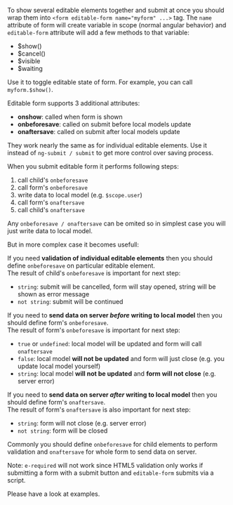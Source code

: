 To show several editable elements together and submit at once you should wrap them into `<form editable-form name="myform" ...>` tag. The `name` attribute of form will create variable in scope (normal angular behavior) and `editable-form` attribute will add a few methods to that variable: 

- $show()
- $cancel()
- $visible
- $waiting

Use it to toggle editable state of form. For example, you can call `myform.$show()`.

Editable form supports 3 additional attributes: 

- **onshow**: called when form is shown
- **onbeforesave**: called on submit before local models update
- **onaftersave**: called on submit after local models update

They work nearly the same as for individual editable elements. Use it instead of `ng-submit / submit` to get more control over saving process. 

When you submit editable form it performs following steps:

1. call child's `onbeforesave`
2. call form's `onbeforesave`
3. write data to local model (e.g. `$scope.user`)
4. call form's `onaftersave`
5. call child's `onaftersave`

Any `onbeforesave / onaftersave` can be omited so in simplest case you will just write data to local model.

But in more complex case it becomes usefull:

If you need **validation of individual editable elements** then you should define `onbeforesave` on particular editable element.  
The result of child's `onbeforesave` is important for next step:

  - `string`: submit will be cancelled, form will stay opened, string will be shown as error message
  - `not string`: submit will be continued

If you need to **send data on server *before* writing to local model** then you should define form's `onbeforesave`.   
The result of form's `onbeforesave` is important for next step:

  - `true` or `undefined`: local model will be updated and form will call `onaftersave` 
  - `false`: local model **will not be updated** and form will just close (e.g. you update local model yourself)
  - `string`: local model **will not be updated** and **form will not close** (e.g. server error)


If you need to **send data on server *after* writing to local model** then you should define form's `onaftersave`.  
The result of form's `onaftersave` is also important for next step: 

  - `string`: form will not close (e.g. server error)
  - `not string`: form will be closed

Commonly you should define `onbeforesave` for child elements to perform validation and `onaftersave` for whole form to send data on server.

Note:  `e-required` will not work since HTML5 validation only works if submitting a form with a submit button and `editable-form` submits via a script.

Please have a look at examples.